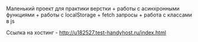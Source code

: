 Маленький проект для практики верстки + работы с асинхронными функциями + работы с localStorage + fetch запросы + работа с классами в js

Ссылка на хостинг - http://u182527.test-handyhost.ru/index.html